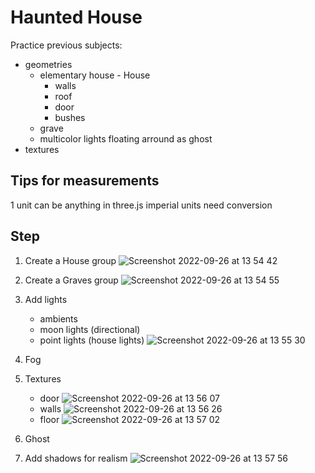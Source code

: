 # Haunted House
Practice previous subjects:
- geometries
    - elementary house - House
        - walls
        - roof
        - door
        - bushes
    - grave
    - multicolor lights floating arround as ghost
- textures

## Tips for measurements
1 unit can be anything in three.js
imperial units need conversion

## Step
1. Create a House group
![Screenshot 2022-09-26 at 13 54 42](https://user-images.githubusercontent.com/31156788/192212091-882b6830-3eac-4b5c-aa12-39f34c492819.png)

2. Create a Graves group
![Screenshot 2022-09-26 at 13 54 55](https://user-images.githubusercontent.com/31156788/192212126-149da62a-8990-47cc-b928-ff7a3e0cdc96.png)

3. Add lights
    - ambients
    - moon lights (directional)
    - point lights (house lights)
    ![Screenshot 2022-09-26 at 13 55 30](https://user-images.githubusercontent.com/31156788/192212234-b84b35e5-1fe7-42ae-81ac-7404befb4799.png)

4. Fog
5. Textures
    - door
    ![Screenshot 2022-09-26 at 13 56 07](https://user-images.githubusercontent.com/31156788/192212345-04aaf496-9b8c-4850-a539-6c21a16a3813.png)
    - walls
    ![Screenshot 2022-09-26 at 13 56 26](https://user-images.githubusercontent.com/31156788/192212392-56ebb159-0414-46a2-8180-37161fa2ae12.png)
    - floor
    ![Screenshot 2022-09-26 at 13 57 02](https://user-images.githubusercontent.com/31156788/192212497-266e4229-9f5e-432b-ae91-863a8d5daa46.png)

6. Ghost
 
7. Add shadows for realism
![Screenshot 2022-09-26 at 13 57 56](https://user-images.githubusercontent.com/31156788/192212630-dbc96a82-3cf1-45a4-926e-f2a15fd74bb7.png)
